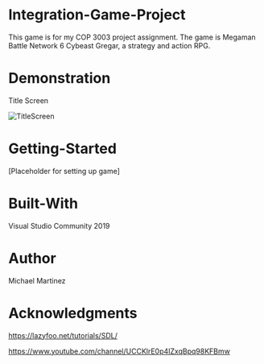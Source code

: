 # Integration-Game-Project
This game is for my COP 3003 project assignment. The game is Megaman Battle Network 6 Cybeast Gregar, a strategy and action RPG.

# Demonstration
Title Screen

![TitleScreen](https://user-images.githubusercontent.com/62119636/139610430-633a53f0-bcbf-47a3-945a-833cc9d71795.gif)


# Getting-Started
[Placeholder for setting up game]

# Built-With
Visual Studio Community 2019

# Author
Michael Martinez

# Acknowledgments
https://lazyfoo.net/tutorials/SDL/

https://www.youtube.com/channel/UCCKlrE0p4IZxqBpq98KFBmw
